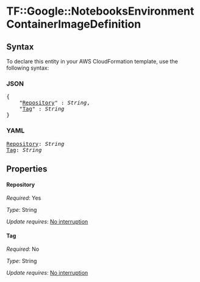 # TF::Google::NotebooksEnvironment ContainerImageDefinition

## Syntax

To declare this entity in your AWS CloudFormation template, use the following syntax:

### JSON

<pre>
{
    "<a href="#repository" title="Repository">Repository</a>" : <i>String</i>,
    "<a href="#tag" title="Tag">Tag</a>" : <i>String</i>
}
</pre>

### YAML

<pre>
<a href="#repository" title="Repository">Repository</a>: <i>String</i>
<a href="#tag" title="Tag">Tag</a>: <i>String</i>
</pre>

## Properties

#### Repository

_Required_: Yes

_Type_: String

_Update requires_: [No interruption](https://docs.aws.amazon.com/AWSCloudFormation/latest/UserGuide/using-cfn-updating-stacks-update-behaviors.html#update-no-interrupt)

#### Tag

_Required_: No

_Type_: String

_Update requires_: [No interruption](https://docs.aws.amazon.com/AWSCloudFormation/latest/UserGuide/using-cfn-updating-stacks-update-behaviors.html#update-no-interrupt)

